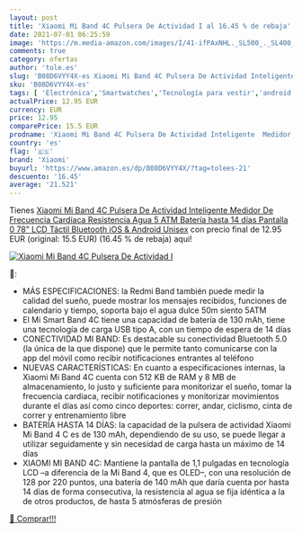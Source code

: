 ```yaml
---
layout: post
title: 'Xiaomi Mi Band 4C Pulsera De Actividad I al 16.45 % de rebaja'
date: 2021-07-01 06:25:59
image: 'https://m.media-amazon.com/images/I/41-ifPAxNHL._SL500_._SL400_.jpg'
comments: true
category: ofertas
author: 'tole.es'
slug: 'B08D6VYY4X-es Xiaomi Mi Band 4C Pulsera De Actividad Inteligente Medidor...'
sku: 'B08D6VYY4X-es'
tags: [ 'Electrónica','Smartwatches','Tecnología para vestir','android','xiaomi', ]
actualPrice: 12.95 EUR
currency: EUR
price: 12.95
comparePrice: 15.5 EUR
prodname: 'Xiaomi Mi Band 4C Pulsera De Actividad Inteligente  Medidor De Frecuencia Cardíaca  Resistencia Agua 5 ATM  Batería hasta 14 días  Pantalla 0 78" LCD Táctil  Bluetooth  iOS & Android  Unisex'
country: 'es'
flag: '🇪🇸'
brand: 'Xiaomi'
buyurl: 'https://www.amazon.es/dp/B08D6VYY4X/?tag=tolees-21'
descuento: '16.45'
average: '21.521'
---
```


Tienes [Xiaomi Mi Band 4C Pulsera De Actividad Inteligente  Medidor De Frecuencia Cardíaca  Resistencia Agua 5 ATM  Batería hasta 14 días  Pantalla 0 78" LCD Táctil  Bluetooth  iOS & Android  Unisex](https://www.amazon.es/dp/B08D6VYY4X/?tag=tolees-21) con precio final de  12.95 EUR (original: 15.5 EUR) (16.45 %  de rebaja) aqui!

[![Xiaomi Mi Band 4C Pulsera De Actividad I](https://m.media-amazon.com/images/I/41-ifPAxNHL._SL500_._SL400_.jpg)](https://www.amazon.es/dp/B08D6VYY4X/?tag=tolees-21)

🔎:

- MÁS ESPECIFICACIONES: la Redmi Band también puede medir la calidad del sueño, puede mostrar los mensajes recibidos, funciones de calendario y tiempo, soporta bajo el agua dulce 50m siento 5ATM
- El Mi Smart Band 4C tiene una capacidad de batería de 130 mAh, tiene una tecnología de carga USB tipo A, con un tiempo de espera de 14 días
- CONECTIVIDAD MI BAND: Es destacable su conectividad Bluetooth 5.0 (la única de la que dispone) que le permite tanto comunicarse con la app del móvil como recibir notificaciones entrantes al teléfono
- NUEVAS CARACTERÍSTICAS: En cuanto a especificaciones internas, la Xiaomi Mi Band 4C cuenta con 512 KB de RAM y 8 MB de almacenamiento, lo justo y suficiente para monitorizar el sueño, tomar la frecuencia cardiaca, recibir notificaciones y monitorizar movimientos durante el días así como cinco deportes: correr, andar, ciclismo, cinta de correr y entrenamiento libre
- BATERÍA HASTA 14 DÍAS: la capacidad de la pulsera de actividad Xiaomi Mi Band 4 C es de 130 mAh, dependiendo de su uso, se puede llegar a utilizar seguidamente y sin necesidad de carga hasta un máximo de 14 días
- XIAOMI MI BAND 4C: Mantiene la pantalla de 1,1 pulgadas en tecnología LCD –a diferencia de la Mi Band 4, que es OLED–, con una resolución de 128 por 220 puntos, una batería de 140 mAh que daría cuenta por hasta 14 días de forma consecutiva, la resistencia al agua se fija idéntica a la de otros productos, de hasta 5 atmósferas de presión

[🛒 Comprar!!!](https://www.amazon.es/dp/B08D6VYY4X/?tag=tolees-21)
